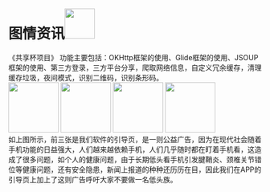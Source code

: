 
# 图情资讯<img src = "https://wx4.sinaimg.cn/mw690/006ejHeKly1fr2jvlsesqj30ha0dtn78.jpg" width=60 heigth=60>
《共享杯项目》 功能主要包括：OKHttp框架的使用、Glide框架的使用、JSOUP框架的使用、第三方登录，三方平台分享，爬取网络信息，自定义冗余缓存，清理缓存垃圾，夜间模式，识别二维码，识别条形码。<br>
<img src = "https://wx2.sinaimg.cn/mw690/006ejHeKly1fr2jvlp694j307k0dgjuk.jpg" width=100 heigth=100>
<img src = "https://wx4.sinaimg.cn/mw690/006ejHeKly1fr2jvlqfcvj307k0df42h.jpg" width=100 heigth=100>
<img src = "https://wx4.sinaimg.cn/mw690/006ejHeKly1fr2jvlppmjj307j0dewi4.jpg" width=100 heigth=100>
<img src = "https://wx4.sinaimg.cn/mw690/006ejHeKly1fr2jvlnz2ij307q0dqaci.jpg" width=100 heigth=100><br>
如上图所示，前三张是我们软件的引导页，是一则公益广告，因为在现代社会随着手机功能的日益强大，人们越来越依赖手机，人们几乎随时都在盯着手机看，这造成了很多问题，如个人的健康问题，由于长期低头看手机引发腱鞘炎、颈椎关节错位等健康问题，还有安全隐患，新闻上报道的种种还历历在目，因此我们在APP的引导页上加上了这则广告呼吁大家不要做一名低头族。<br>


